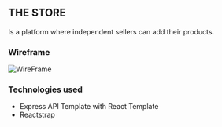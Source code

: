 **THE STORE**
---

Is a platform where independent sellers can add their products.

### Wireframe
 ![WireFrame](file:///Users/muniraalshuhail/Desktop/Final%20Project%20GA/Project%20One.png)

### Technologies used
- Express API Template with React Template
- Reactstrap


